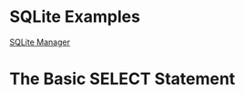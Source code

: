 # SQLite Examples

[SQLite Manager](https://addons.mozilla.org/en-US/firefox/addon/sqlite-manager/)

# The Basic SELECT Statement
